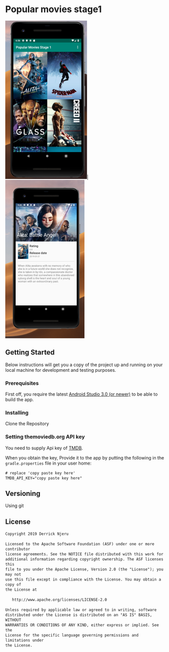 # Popular movies stage1

<img src="https://github.com/derricknjeru/PopularMoviesStage1/blob/master/art/home.png" height="500">| <img src="https://github.com/derricknjeru/PopularMoviesStage1/blob/master/art/details_page.png" height="500">

## Getting Started

Below instructions will get you a copy of the project up and running on your local machine for development and testing purposes.

### Prerequisites

First off, you require the latest [Android Studio 3.0 (or newer)](https://developer.android.com/studio) to be able to build the app.

### Installing
Clone the Repository

### Setting themoviedb.org API key
You need to supply Api key of [TMDB](https://www.themoviedb.org/?_dc=1551209331). 

When you obtain the key, Provide it to the app by putting the following in the
`gradle.properties` file in your user home:

```
# replace 'copy paste key here'
TMDB_API_KEY="copy paste key here"

```
## Versioning

Using git

## License

```
Copyright 2019 Derrick Njeru

Licensed to the Apache Software Foundation (ASF) under one or more contributor
license agreements. See the NOTICE file distributed with this work for
additional information regarding copyright ownership. The ASF licenses this
file to you under the Apache License, Version 2.0 (the "License"); you may not
use this file except in compliance with the License. You may obtain a copy of
the License at

   http://www.apache.org/licenses/LICENSE-2.0

Unless required by applicable law or agreed to in writing, software
distributed under the License is distributed on an "AS IS" BASIS, WITHOUT
WARRANTIES OR CONDITIONS OF ANY KIND, either express or implied. See the
License for the specific language governing permissions and limitations under
the License.
```
